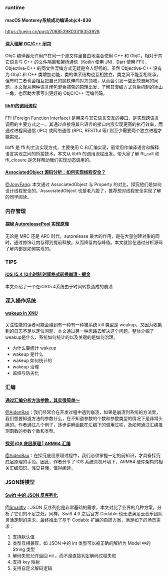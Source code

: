 ### runtime

#### macOS Monterey系统成功编译objc4-838

https://juejin.cn/post/7068539803318353928

#### [深入理解 OC/C++ 闭包](https://mp.weixin.qq.com/s/NEvtm_yBMghyP_WTUATy8g)

ObjC 编译器允许用户在同一个源文件里自由地混合使用 C++ 和 ObjC，相对于其它语言与 C++ 的文件隔离和架桥通信（Kotlin 使用 JNI，Dart 使用 FFI），Objective-C++ 的同文件混编方式无疑是令人舒畅的。虽然 Objective-C++ 没有为 ObjC 和 C++ 类增加功能，类的体系结构也互相独立，类之间不能互相继承，但有时二者也会相互把自己的魔杖伸向对方领域，从而会引发一些比较费解的问题。本文就从两种语言闭包混合捕获的原理出发，了解其混编方式背后机制的冰山一角，也帮助大家写出更好的 ObjC/C++ 混编代码。

#### [libffi的调用流程](https://www.jianshu.com/p/4644b1584a1f)

FFI (Foreign Function Interface) 是用来与其它语言交互的接口，是实现跨语言调用的主要方式之一。其通过直接将其它语言的接口内嵌实现更高的执行效率，而通过进程间通信 (IPC) 或网络通信 (RPC, RESTful 等) 则至少需要两个独立进程才能实现。

libffi 是 ffi 的主流实现方式，主要使用 C 和汇编实现，最常用作编译语言和解释语言实现之间的桥接技术。本文从 libffi 的调用流程出发，带大家了解 ffi_call 和 ffi_closure 是怎样帮助我们实现动态调用的。

#### [AssociatedObject 源码分析：如何实现线程安全？](https://juejin.cn/post/7124943924308738061)

[@JonyFang](https://github.com/JonyFang): 本文通过 AssociatedObject 与 Property 的对比，探究他们是如何设计线程安全的。AssociatedObject 也是老八股了，推荐想对线程安全实现了解的同学阅读。

### 内存管理

#### [探秘 AutoreleasePool 实现原理](https://mp.weixin.qq.com/s/fcS6aiddSjeQSfjMY-8Oow)

无论是 MRC 还是 ARC 时代，autorelease 最大的作用，是在大量创建对象的同时，通过修饰让内存得到提前释放，从而降低内存峰值。本文就旨在通过分析源码了解内部是如何实现的。

### TIPS

#### [iOS 15.4 12小时制 时间格式转换崩溃 - 掘金](https://juejin.cn/post/7077493937383948295)

本文介绍了一个在iOS15.4系统由于时间转换造成的崩溃

### 深入操作系统

#### [wakeup in XNU](http://djs66256.github.io/2021/04/03/2021-04-03-wakeup-in-XNU/)

关注性能的读者可能会碰到有一种有一种被系统 kill 类型是 weakup，又因为收集到的日志不足以定位问题，本文通过另一种思路去解决这个问题。整体介绍了weakup是什么、系统如何统计的以及关键的是如何治理。

- 为什么要统计 wakeup
- wakeup 是什么
- wakeup 如何统计的
- wakeup 治理
- 监控与防劣化

### 汇编

#### [通过汇编分析方法参数，其实很简单～](https://mp.weixin.qq.com/s/7w6h3GONKXl23D4eoIAd3w)

[@AidenRao](https://weibo.com/AidenRao)：我们经常会在开发过程中遇到崩溃，如果是崩溃到系统的方法里，我们想要知道方法的参数什么，在不知道参数的个数和参数类型的情况下是非常头痛的。作者通过几个例子，逐步讲解函数在汇编下的调用过程，及如何通过汇编推测函数的参数个数和类型。

#### [探究 iOS 底层原理 | ARM64 汇编](https://juejin.cn/post/7115302848270696485)

[@AidenRao](https://weibo.com/AidenRao)：在探究底层原理过程中，我们必须掌握一定的前知识，才具备探究底层原理的手段。因此，作者分享了 iOS 系统真机环境下，ARM64 硬件架构的相关汇编知识。浅显易懂，值得阅读。

### JSON转模型

#### [Swift 中的 JSON 反序列化](https://mp.weixin.qq.com/s/lvX4uY1dGo7k3OGmEayJpg)

[@Smallfly](https://github.com/iostalks)：JSON 反序列化是非常基础的需求，本文对比了业界的几种方案，分析了它们的不足之处。同样，Swift 4.0 之后官方 Codable 也无法满足云音乐团队灵活定制的需求，最终推出了基于 Codable 扩展的自研方案，满足如下的场景需求：

1. 支持默认值
2. 类型互相兼容，如 JSON 中的 int 类型可以被正确的解析为 Model 中的 String 类型
3. 解码失败允许返回 nil ，而不是直接判定解码过程失败
4. 支持 key 映射
5. 支持自定义解码逻辑

